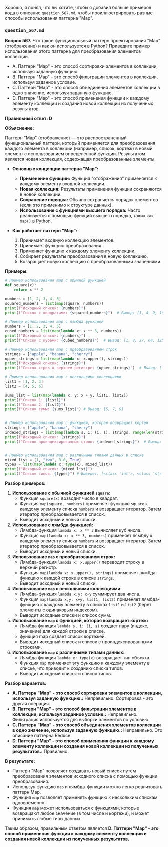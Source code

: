 Хорошо, я понял, что вы хотите, чтобы я добавил больше примеров кода в описание `question_567.md`, чтобы проиллюстрировать разные способы использования паттерна "Map".

### `question_567.md`

**Вопрос 567.** Что такое функциональный паттерн проектирования "Map" (отображение) и как он используется в Python? Приведите пример использования этого паттерна для преобразования элементов коллекции.

-   A. Паттерн "Map" - это способ сортировки элементов в коллекции, используя заданную функцию.
-   B. Паттерн "Map" - это способ фильтрации элементов в коллекции, используя заданное условие.
-   C. Паттерн "Map" - это способ объединения элементов коллекции в одно значение, используя заданную функцию.
-   D. Паттерн "Map" - это способ применения функции к каждому элементу коллекции и создания новой коллекции из полученных результатов.

**Правильный ответ: D**

**Объяснение:**

Паттерн "Map" (отображение) — это распространенный функциональный паттерн, который применяется для преобразования каждого элемента в коллекции (например, список, кортеж) в новый элемент с использованием определенной функции. Результатом является новая коллекция, содержащая преобразованные элементы.

*   **Основные концепции паттерна "Map":**
    *   **Применение функции:** Функция "отображения" применяется к каждому элементу входной коллекции.
    *   **Новая коллекция:** Результаты применения функции сохраняются в новой коллекции.
    *   **Сохранение порядка:** Обычно сохраняется порядок элементов (если это применимо к структуре данных).
    *   **Использование с функциями высшего порядка:** Часто реализуется с помощью функций высшего порядка, таких как `map()` в Python.

*   **Как работает паттерн "Map":**
    1. Принимает входную коллекцию элементов.
    2. Принимает функцию преобразования.
    3. Применяет функцию к каждому элементу коллекции.
    4. Собирает результаты преобразования в новую коллекцию.
    5. Возвращает новую коллекцию с преобразованными значениями.

**Примеры:**

```python
# Пример использования map с обычной функцией
def square(x):
    return x ** 2

numbers = [1, 2, 3, 4, 5]
squared_numbers = list(map(square, numbers))
print(f"Исходный список: {numbers}")
print(f"Список с квадратами: {squared_numbers}")  # Вывод: [1, 4, 9, 16, 25]

# Пример использования map с лямбда функцией
numbers = [1, 2, 3, 4, 5]
cubed_numbers = list(map(lambda x: x ** 3, numbers))
print(f"Исходный список: {numbers}")
print(f"Список с кубами: {cubed_numbers}")  # Вывод: [1, 8, 27, 64, 125]

# Пример использования map с преобразованием строк
strings = ["apple", "banana", "cherry"]
upper_strings = list(map(lambda x: x.upper(), strings))
print(f"Исходный список: {strings}")
print(f"Список строк в верхнем регистре: {upper_strings}")  # Вывод: ['APPLE', 'BANANA', 'CHERRY']

# Пример использования map с несколькими коллекциями
list1 = [1, 2, 3]
list2 = [4, 5, 6]

sums_list = list(map(lambda x, y: x + y, list1, list2))
print(f"Список 1: {list1}")
print(f"Список 2: {list2}")
print(f"Список сумм: {sums_list}") # Вывод: [5, 7, 9]


# Пример использования map с функцией, которая возвращает кортеж
strings = ["apple", "banana", "cherry"]
indexed_strings = list(map(lambda s, i: (i, s), strings, range(len(strings))))
print(f"Исходный список: {strings}")
print(f"Список проиндексированных строк: {indexed_strings}")  # Вывод: [(0, 'apple'), (1, 'banana'), (2, 'cherry')]


# Пример использования map с различными типами данных в списке
mixed_list = [1, "two", 3.0, True]
types = list(map(lambda x: type(x), mixed_list))
print(f"Исходный список: {mixed_list}")
print(f"Список типов: {types}") # Выведет: [<class 'int'>, <class 'str'>, <class 'float'>, <class 'bool'>]
```

**Разбор примеров:**
1.  **Использование с обычной функцией `square`:**
    *   Функция `square(x)` возводит число в квадрат.
    *  Функция `map(square, numbers)` применяет функцию `square` к каждому элементу списка `numbers` и возвращает итератор. Затем итератор преобразовывается в список.
    * Выводит исходный и новый списки.
2.  **Использование с лямбда функцией:**
      * Лямбда-функция `lambda x: x ** 3` вычисляет куб числа.
    *  Функция `map(lambda x: x ** 3, numbers)` применяет лямбду к каждому элементу списка `numbers` и возвращает итератор. Затем итератор преобразовывается в список.
    *  Выводит исходный и новый списки.
3. **Использование `map` с преобразованием строк:**
     *  Лямбда-функция `lambda x: x.upper()` переводит строку в верхний регистр.
     * Функция `map(lambda x: x.upper(), strings)` применяет лямбда-функцию к каждой строке в списке `strings`.
     * Выводит исходный и новый списки.
4.  **Использование `map` с несколькими коллекциями:**
     *  Лямбда-функция `lambda x,y: x+y` суммирует два числа.
     *  Функция `map(lambda x,y: x+y, list1, list2)` применяет лямбда-функцию к каждому элементу в списках `list1` и `list2` (берет элементы с одинаковым индексом).
     *  Выводит исходные списки и список сумм.
5.  **Использование `map` c функцией, которая возвращает кортеж:**
       * Лямбда функция  `lambda s, i: (i, s)` создает пару (индекс, значение) для каждой строки в списке.
       * функция map  создает список кортежей.
     *  Выводит исходный список и список с проиндексированными строками.
6.  **Использование `map` с различными типами данных:**
      *  Лямбда функция  `lambda x: type(x)` возвращает тип объекта.
      *  Функция `map` применяет эту функцию к каждому элементу в списке, что приводит к созданию списка типов.
      *  Выводит исходный список и список типов.

**Разбор вариантов:**
*   **A. Паттерн "Map" - это способ сортировки элементов в коллекции, используя заданную функцию.:** Неправильно. Сортировка - это другая операция.
*  **B. Паттерн "Map" - это способ фильтрации элементов в коллекции, используя заданное условие.:** Неправильно. Фильтрация используется для выборки элементов по условию.
*   **C. Паттерн "Map" - это способ объединения элементов коллекции в одно значение, используя заданную функцию.:** Неправильно. Это описание паттерна Reduce.
*   **D. Паттерн "Map" - это способ применения функции к каждому элементу коллекции и создания новой коллекции из полученных результатов.:** Правильно.

**В результате:**
*  Паттерн "Map" позволяет создавать новый список путем преобразования элементов исходного списка с помощью функции преобразования.
*  Используя функцию `map` и лямбда-функции можно легко реализовать паттерн Map.
* Функция `map` позволяет применять функцию к нескольким спискам одновременно.
* Функция `map` может использоваться с функциями, которые возвращают любое значение (в том числе и кортежи), и может принимать любые типы данных.

Таким образом, правильным ответом является **D. Паттерн "Map" - это способ применения функции к каждому элементу коллекции и создания новой коллекции из полученных результатов.**
